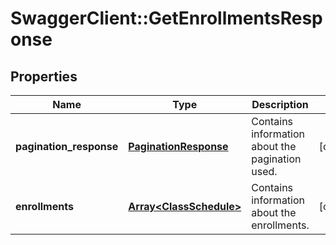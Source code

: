 # SwaggerClient::GetEnrollmentsResponse

## Properties
Name | Type | Description | Notes
------------ | ------------- | ------------- | -------------
**pagination_response** | [**PaginationResponse**](PaginationResponse.md) | Contains information about the pagination used. | [optional] 
**enrollments** | [**Array&lt;ClassSchedule&gt;**](ClassSchedule.md) | Contains information about the enrollments. | [optional] 


